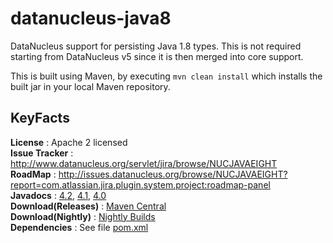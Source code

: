 datanucleus-java8
=================

DataNucleus support for persisting Java 1.8 types.
This is not required starting from DataNucleus v5 since it is then merged into core support.

This is built using Maven, by executing `mvn clean install` which installs the built jar in your local Maven repository.


KeyFacts
--------
__License__ : Apache 2 licensed  
__Issue Tracker__ : http://www.datanucleus.org/servlet/jira/browse/NUCJAVAEIGHT  
__RoadMap__ : http://issues.datanucleus.org/browse/NUCJAVAEIGHT?report=com.atlassian.jira.plugin.system.project:roadmap-panel  
__Javadocs__ : [4.2](http://www.datanucleus.org/javadocs/store.types.java8/4.2/), [4.1](http://www.datanucleus.org/javadocs/store.types.java8/4.1/), [4.0](http://www.datanucleus.org/javadocs/store.types.java8/4.0/)  
__Download(Releases)__ : [Maven Central](http://central.maven.org/maven2/org/datanucleus/datanucleus-java8)  
__Download(Nightly)__ : [Nightly Builds](http://www.datanucleus.org/downloads/maven2-nightly/org/datanucleus/datanucleus-java8)  
__Dependencies__ : See file [pom.xml](pom.xml)  
